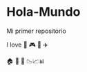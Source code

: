 # Hola-Mundo

Mi primer repositorio

I love :pizza: :video_game: :chocolate_bar: :airplane:

:house: :bear: :wolf: :chart_with_downwards_trend::chart_with_upwards_trend::bar_chart:
